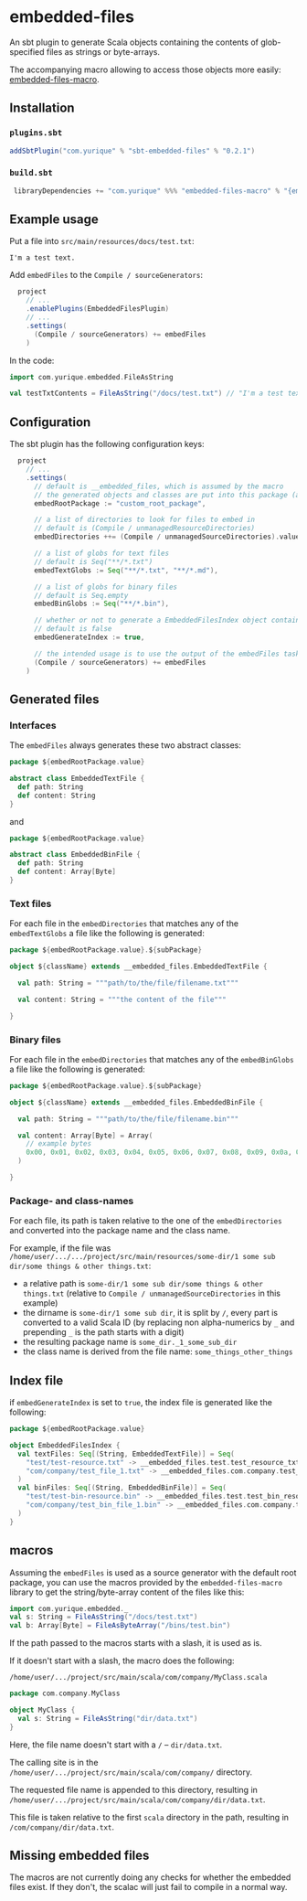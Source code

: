 # embedded-files

An sbt plugin to generate Scala objects containing the contents of glob-specified files as strings or byte-arrays.

The accompanying macro allowing to access those objects more easily: [embedded-files-macro](https://github.com/yurique/embedded-files-macro).

## Installation

### `plugins.sbt`

```scala
addSbtPlugin("com.yurique" % "sbt-embedded-files" % "0.2.1")
```

### `build.sbt`

```scala
 libraryDependencies += "com.yurique" %%% "embedded-files-macro" % "{embedded-files-macro-version}"
```

## Example usage

Put a file into `src/main/resources/docs/test.txt`:

```
I'm a test text.
```

Add `embedFiles` to the `Compile / sourceGenerators`:

```scala
  project
    // ...
    .enablePlugins(EmbeddedFilesPlugin)
    // ...
    .settings(
      (Compile / sourceGenerators) += embedFiles
    )
```

In the code:

```scala
import com.yurique.embedded.FileAsString

val testTxtContents = FileAsString("/docs/test.txt") // "I'm a test text."
```

## Configuration

The sbt plugin has the following configuration keys:

```scala
  project
    // ...
    .settings(
      // default is __embedded_files, which is assumed by the macro
      // the generated objects and classes are put into this package (and sub-packages)
      embedRootPackage := "custom_root_package",

      // a list of directories to look for files to embed in
      // default is (Compile / unmanagedResourceDirectories)
      embedDirectories ++= (Compile / unmanagedSourceDirectories).value,

      // a list of globs for text files
      // default is Seq("**/*.txt")
      embedTextGlobs := Seq("**/*.txt", "**/*.md"),

      // a list of globs for binary files
      // default is Seq.empty
      embedBinGlobs := Seq("**/*.bin"),

      // whether or not to generate a EmbeddedFilesIndex object containing references to all embedded files
      // default is false
      embedGenerateIndex := true,

      // the intended usage is to use the output of the embedFiles task as generated sources
      (Compile / sourceGenerators) += embedFiles
    )
```

## Generated files

### Interfaces

The `embedFiles` always generates these two abstract classes:

```scala
package ${embedRootPackage.value}

abstract class EmbeddedTextFile {
  def path: String
  def content: String
}

```

and

```scala
package ${embedRootPackage.value}

abstract class EmbeddedBinFile {
  def path: String
  def content: Array[Byte]
}
```

### Text files

For each file in the `embedDirectories` that matches any of the `embedTextGlobs` a file like the following is generated:

```scala
package ${embedRootPackage.value}.${subPackage}

object ${className} extends __embedded_files.EmbeddedTextFile {

  val path: String = """path/to/the/file/filename.txt"""

  val content: String = """the content of the file"""

}
```

### Binary files

For each file in the `embedDirectories` that matches any of the `embedBinGlobs` a file like the following is generated:

```scala
package ${embedRootPackage.value}.${subPackage}

object ${className} extends __embedded_files.EmbeddedBinFile {

  val path: String = """path/to/the/file/filename.bin"""

  val content: Array[Byte] = Array(
    // example bytes
    0x00, 0x01, 0x02, 0x03, 0x04, 0x05, 0x06, 0x07, 0x08, 0x09, 0x0a, 0x0b, 0x0c, 0x0d, 0x0e, 0x0f
  )

}
```

### Package- and class-names

For each file, its path is taken relative to the one of the `embedDirectories` and converted into the package name and the class name.

For example, if the file was `/home/user/.../.../project/src/main/resources/some-dir/1 some sub dir/some things & other things.txt`:

- a relative path is `some-dir/1 some sub dir/some things & other things.txt` (relative to `Compile / unmanagedSourceDirectories` in this example)
- the dirname is `some-dir/1 some sub dir`, it is split by `/`, every part is converted to a valid Scala ID (by replacing non alpha-numerics by `_` and prepending `_` is the path starts with a digit)
- the resulting package name is `some_dir._1_some_sub_dir`
- the class name is derived from the file name: `some_things_other_things`

## Index file

if `embedGenerateIndex` is set to `true`, the index file is generated like the following:

```scala
package ${embedRootPackage.value}

object EmbeddedFilesIndex {
  val textFiles: Seq[(String, EmbeddedTextFile)] = Seq(
    "test/test-resource.txt" -> __embedded_files.test.test_resource_txt,
    "com/company/test_file_1.txt" -> __embedded_files.com.company.test_file_1_txt
  )
  val binFiles: Seq[(String, EmbeddedBinFile)] = Seq(
    "test/test-bin-resource.bin" -> __embedded_files.test.test_bin_resource_bin,
    "com/company/test_bin_file_1.bin" -> __embedded_files.com.company.test_bin_file_1_bin
  )
}
```

## macros

Assuming the `embedFiles` is used as a source generator with the default root package, you can use the macros provided by the `embedded-files-macro` library to get the string/byte-array content of the files like this:

```scala
import com.yurique.embedded._
val s: String = FileAsString("/docs/test.txt")
val b: Array[Byte] = FileAsByteArray("/bins/test.bin")
```

If the path passed to the macros starts with a slash, it is used as is.

If it doesn't start with a slash, the macro does the following:

`/home/user/.../project/src/main/scala/com/company/MyClass.scala`

```scala
package com.company.MyClass

object MyClass {
  val s: String = FileAsString("dir/data.txt")
}
```

Here, the file name doesn't start with a `/` – `dir/data.txt`.

The calling site is in the `/home/user/.../project/src/main/scala/com/company/` directory.

The requested file name is appended to this directory, resulting in `/home/user/.../project/src/main/scala/com/company/dir/data.txt`.

This file is taken relative to the first `scala` directory in the path, resulting in `/com/company/dir/data.txt`.

## Missing embedded files

The macros are not currently doing any checks for whether the embedded files exist. If they don't, the scalac will just fail to compile in a normal way.
